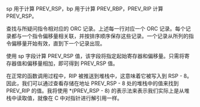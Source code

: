 sp 用于计算 PREV_RSP，bp 用于计算 PREV_RBP，PREV_RIP 计算 PREV_RSP。

查找与所疑问指令相对应的 ORC 记录。上述每一行对应一个 ORC 记录。每个记录都与一个指令偏移量相关联，并按排序顺序保存这些记录。一个记录从所列的指令偏移量开始有效，直到下一个记录出现。

使用 sp 字段计算 PREV_RSP 值，该字段将指定起始寄存器和偏移量。只需将寄存器值和偏移量相加，即可得到 PREV_RSP 值。

在正常的函数调用过程中，RIP 被推送到堆栈中，这意味着它被写入到 RSP - 8。因此，我们可以通过查看存储在地址 PREV_RSP - 8 处的堆栈中的值来找到 PREV_RIP 的值。我将使用 *(PREV_RSP - 8) 的表示法来表示我们实际上是从堆栈中读取值，就像在 C 中对指针进行解引用一样。
